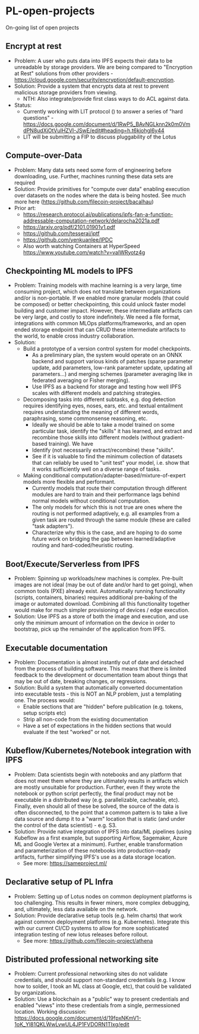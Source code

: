 # PL-open-projects

On-going list of open projects

## Encrypt at rest

- Problem: A user who puts data into IPFS expects their data to be unreadable by storage providers. We are being compared to "Encryption at Rest" solutions from other providers - https://cloud.google.com/security/encryption/default-encryption.
- Solution: Provide a system that encrypts data at rest to prevent malicious storage providers from viewing.
  - NTH: Also integrate/provide first class ways to do ACL against data.
- Status:
  - Currently working with LIT protocol () to answer a series of "hard questions" - https://docs.google.com/document/d/1RwP5_BAvNGLknn2k0m0VmdPN8udXjOtVuIHZVI-JSwE/edit#heading=h.t6kjohgl6y44
  - LIT will be submitting a FIP to discuss pluggability of the Lotus

## Compute-over-Data

- Problem: Many data sets need some form of engineering before downloading, use. Further, machines running these data sets are required
- Solution: Provide primitives for "compute over data" enabling execution over datasets on the nodes where the data is being hosted. See much more here (https://github.com/filecoin-project/bacalhau)
- Prior art:
  - https://research.protocol.ai/publications/ipfs-fan-a-function-addressable-computation-network/delarocha2021a.pdf
  - https://arxiv.org/pdf/2101.01901v1.pdf
  - https://github.com/tesserai/iptf
  - https://github.com/yenkuanlee/IPDC
  - Also worth watching Containers at HyperSpeed https://www.youtube.com/watch?v=vaIWRyotz4g

## Checkpointing ML models to IPFS

- Problem: Training models with machine learning is a very large, time consuming project, which does not translate between organizations and/or is non-portable. If we enabled more granular models (that could be composed) or better checkpointing, this could unlock faster model building and customer impact. However, these intermediate artifacts can be very large, and costly to store indefinitely. We need a file format, integrations with common MLOps platforms/frameworks, and an open ended storage endpoint that can CRUD these intermediate artifacts to the world, to enable cross industry collaboration.
- Solution:
  - Build a prototype of a version control system for model checkpoints.
    - As a preliminary plan, the system would operate on an ONNX backend and support various kinds of patches (sparse parameter update, add parameters, low-rank parameter update, updating all parameters...) and merging schemes (parameter averaging like in federated averaging or Fisher merging).
    - Use IPFS as a backend for storage and testing how well IPFS scales with different models and patching strategies.
  - Decomposing tasks into different subtasks, e.g. dog detection requires identifying eyes, noses, ears, etc. and textual entailment requires understanding the meaning of different words, paraphrasing, some commonsense reasoning, etc.
    - Ideally we should be able to take a model trained on some particular task, identify the "skills" it has learned, and extract and recombine those skills into different models (without gradient-based training). We have
    - Identify (not necessarily extract/recombine) these "skills".
    - See if it is valuable to find the minimum collection of datasets that can reliably be used to "unit test" your model, i.e. show that it works sufficiently well on a diverse range of tasks.
  - Making conditional computation/adapter-based/mixture-of-expert models more flexible and performant.
    - Currently models that route their computation through different modules are hard to train and their performance lags behind normal models without conditional computation.
    - The only models for which this is not true are ones where the routing is not performed adaptively, e.g. all examples from a given task are routed through the same module (these are called "task adapters"). 
    - Characterize why this is the case, and are hoping to do some future work on bridging the gap between learned/adaptive routing and hard-coded/heuristic routing.

## Boot/Execute/Serverless from IPFS

- Problem: Spinning up workloads/new machines is complex. Pre-built images are not ideal (may be out of date and/or hard to get going), when common tools (PXE) already exist. Automatically running functionality (scripts, containers, binaries) requires additional pre-baking of the image or automated download. Combining all this functionality together would make for much simpler provisioning of devices / edge execution.
- Solution: Use IPFS as a store of both the image and execution, and use only the minimum amount of information on the device in order to bootstrap, pick up the remainder of the application from IPFS.

## Executable documentation

- Problem: Documentation is almost instantly out of date and detached from the process of building software. This means that there is limited feedback to the development or documentation team about things that may be out of date, breaking changes, or regressions.
- Solution: Build a system that automatically converted documentation into executable tests - this is NOT an NLP problem, just a templating one. The process would:
  - Enable sections that are "hidden" before publication (e.g. tokens, setup scripts etc)
  - Strip all non-code from the existing documentation
  - Have a set of expectations in the hidden sections that would evaluate if the test "worked" or not.

## Kubeflow/Kubernetes/Notebook integration with IPFS

- Problem: Data scientists begin with notebooks and any platform that does not meet them where they are ultimately results in artifacts which are mostly unsuitable for production. Further, even if they wrote the notebook or python script perfectly, the final product may not be executable in a distributed way (e.g. parallelizable, cacheable, etc). Finally, even should all of these be solved, the source of the data is often disconnected, to the point that a common pattern is to take a live data source and dump it to a "warm" location that is static (and under the control of the data scientist) - e.g. S3.
- Solution: Provide native integration of IPFS into data/ML pipelines (using Kubeflow as a first example, but supporting Airflow, Sagemaker, Azure ML and Google Vertex at a minimum). Further, enable transformation and parameterization of these notebooks into production-ready artifacts, further simplifying IPFS's use as a data storage location.
  - See more: https://sameproject.ml/

## Declarative setup of PL Infra

- Problem: Setting up of Lotus nodes on common deployment platforms is too challenging. This results in fewer miners, more complex debugging, and, ultimately, less data available on the network.
- Solution: Provide declarative setup tools (e.g. helm charts) that work against common deployment platforms (e.g. Kubernetes). Integrate this with our current CI/CD systems to allow for more sophisticated integration testing of new lotus releases before rollout.
  - See more: https://github.com/filecoin-project/athena

## Distributed professional networking site

- Problem: Current professional networking sites do not validate credentials, and should support non-standard credentials (e.g. I know how to solder, I took an ML class at Google, etc), that could be validated by organizations. 
- Solution: Use a blockchain as a "public" way to present credentials and enabled "views" into these credentials from a single, permessioned location. Working discussion: https://docs.google.com/document/d/19fpxNKmV1-1oK_Yl81QKLWwLvwUL4JP1FVDORN1TIxg/edit
